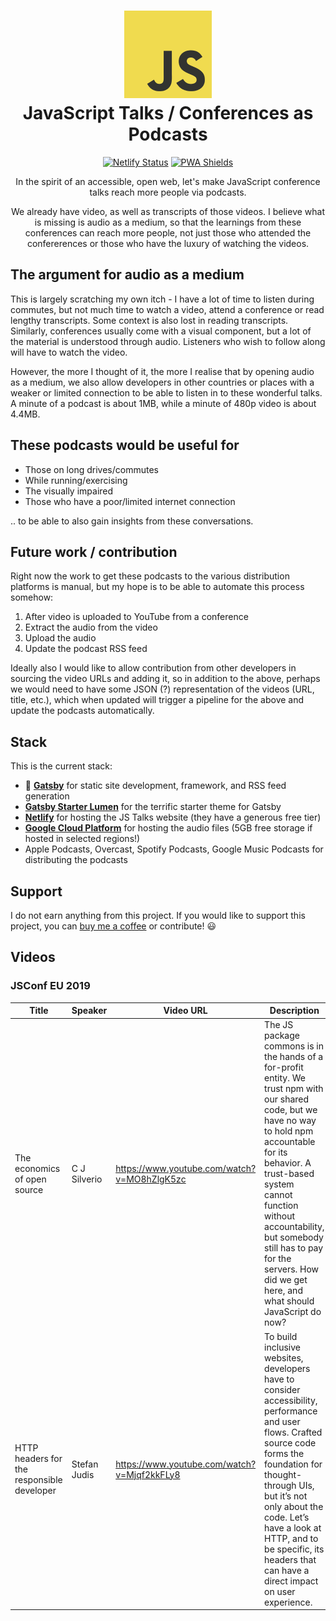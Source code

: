 <h1 align="center">
    <img alt="Lumen" title="Lumen" src="https://github.com/abuuzayr/js-talks/blob/master/static/js-logo.png" width="140"> </br>
    JavaScript Talks / Conferences as Podcasts
</h1>

<p align="center">
    <a href="https://app.netlify.com/sites/js-talks/deploys" rel="nofollow" class="rich-diff-level-one"><img src="https://api.netlify.com/api/v1/badges/d9887467-e9eb-4aa5-90d6-91127f0ac514/deploy-status" alt="Netlify Status" style="max-width:100%;"></a>
    <a href="https://js-talks.netlify.com/" rel="nofollow" class="rich-diff-level-one"><img src="https://www.pwa-shields.com/1.0.0/series/classic/white/green.svg" alt="PWA Shields" style="max-width:100%;"></a>
</p>

<p align="center">
    In the spirit of an accessible, open web, let's make JavaScript conference talks reach more people via podcasts. 
</p>

<p align="center">
    We already have video, as well as transcripts of those videos. I believe what is missing is audio as a medium, so that the learnings from these conferences can reach more people, not just those who attended the confererences or those who have the luxury of watching the videos.
</p>

## The argument for audio as a medium

This is largely scratching my own itch - I have a lot of time to listen during commutes, but not much time to watch a video, attend a conference or read lengthy transcripts. Some context is also lost in reading transcripts. Similarly, conferences usually come with a visual component, but a lot of the material is understood through audio. Listeners who wish to follow along will have to watch the video. 

However, the more I thought of it, the more I realise that by opening audio as a medium, we also allow developers in other countries or places with a weaker or limited connection to be able to listen in to these wonderful talks. A minute of a podcast is about 1MB, while a minute of 480p video is about 4.4MB. 

## These podcasts would be useful for

- Those on long drives/commutes
- While running/exercising
- The visually impaired
- Those who have a poor/limited internet connection

.. to be able to also gain insights from these conversations.

## Future work / contribution

Right now the work to get these podcasts to the various distribution platforms is manual, but my hope is to be able to automate this process somehow:

1. After video is uploaded to YouTube from a conference
2. Extract the audio from the video
3. Upload the audio 
4. Update the podcast RSS feed

Ideally also I would like to allow contribution from other developers in sourcing the video URLs and adding it, so in addition to the above, perhaps we would need to have some JSON (?) representation of the videos (URL, title, etc.), which when updated will trigger a pipeline for the above and update the podcasts automatically. 

## Stack

This is the current stack:

- :rocket: [**Gatsby**](https://www.gatsbyjs.org/) for static site development, framework, and RSS feed generation
- [**Gatsby Starter Lumen**](https://www.gatsbyjs.org/starters/alxshelepenok/gatsby-starter-lumen/) for the terrific starter theme for Gatsby 
- [**Netlify**](https://www.netlify.com/) for hosting the JS Talks website (they have a generous free tier)
- [**Google Cloud Platform**](https://cloud.google.com/) for hosting the audio files (5GB free storage if hosted in selected regions!)
- Apple Podcasts, Overcast, Spotify Podcasts, Google Music Podcasts for distributing the podcasts

## Support

I do not earn anything from this project. If you would like to support this project, you can [buy me a coffee](https://www.buymeacoffee.com/iB2dbMt) or contribute! :smiley:

## Videos

### JSConf EU 2019

| Title | Speaker | Video URL | Description | Added? |
| --- | --- | --- | --- | --- |
| The economics of open source | C J Silverio | https://www.youtube.com/watch?v=MO8hZlgK5zc | The JS package commons is in the hands of a for-profit entity. We trust npm with our shared code, but we have no way to hold npm accountable for its behavior. A trust-based system cannot function without accountability, but somebody still has to pay for the servers. How did we get here, and what should JavaScript do now? | :white_check_mark: |
| HTTP headers for the responsible developer | Stefan Judis | https://www.youtube.com/watch?v=Mjqf2kkFLy8 | To build inclusive websites, developers have to consider accessibility, performance and user flows. Crafted source code forms the foundation for thought-through UIs, but it’s not only about the code. Let’s have a look at HTTP, and to be specific, its headers that can have a direct impact on user experience. | :white_check_mark: |